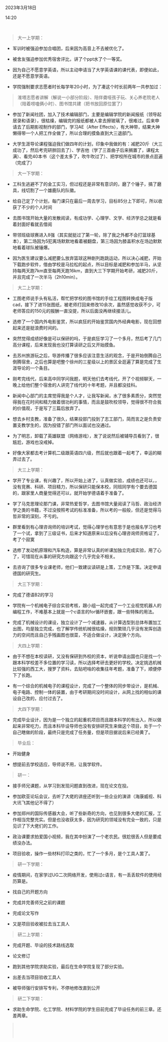  

2023年3月18日

14:20

 

> 大一上学期：

-   军训时被强迫参加合唱团，后来因为高音上不去被优化了。

-   被舍友强迫参加优秀宿舍评比，讲了个ppt水了个一等奖。

-   因为自己不愿意学英语，所以主动申请当了大学英语课的课代表，即便如此，还是不愿意学英语。

-   学院强制要求志愿者时长每学年20小时，为了凑这个时长前两年一共参加过：

> 淮塔志愿者讲解（解说一小部分阶段）、陪伴聋哑孩子玩、关心养老院老人（陪着唠嗑俩小时）、图书馆共建（把书放回原位罢了）

-   参加了新闻社团，加入了技术编辑部门，主要是编辑学院的新闻报纸（领导起居录和语录），很枯燥，编辑完的报纸都被人拿去擦玻璃了，很难过。后来申请去了后期影视制作的部门，学习AE（After Effects），有大神带，结果大神懒得带一个人把工作全做了，所以合理的摸鱼直到大三退部门。

-   大学生涯导论课程强迫我们做四年的计划，印象中我做的有：减肥20斤（大三成功了，然后考完研胖回去了）、学吉他（学了三首曲子后来搁置了，课程太满）、看完40本书（这个差太多了，吹牛吹过了）、把学校所在城市的景点逛遍（完成了）

> 大一下学期：

-   工科生逃避不了的金工实习，但过程还是非常有意识的，磨了个锤子，搞了磨具，线切割了一个雄鹿队的队徽。

-   给自己定了个计划，每门课只在最后一周去学习，目标85分上下即可，所以收获了不少的个人时间

-   去图书馆开始大量的发散阅读，有成功学、心理学、文学、经济学总之就是看着封面好看就去借阅

-   带领班级球赛进入8强（其实就挺过了第一轮，除了我之外都不会打篮球基本），第二场因为5犯离场默默地看着被翻盘，第三场因为膝盖积水在场边默默地看着球队被锤爆。

-   因为医生建议要么减肥要么放弃篮球这种剧列跑跳运动，所以决心减肥，开始下载跑步软件，借由学校是马拉松的起点，所以目标是减肥和参加半马，从坚持每两天跑7km直至每两天跑16km，直到大三下学期开始考研，减肥20斤，并且完成了一次半马（2h10min）。

> 大二上学期：

-   工图老师说手头有私活，帮忙把学校的图书馆的手绘工程图转换成电子版cad，接下了进15张图纸，被老师打回来修改10余次，虽然感觉收获不少，可老师答应的150元的报酬一直没提，所以后面没再继续接活儿。

-   选修了一个国内外电影鉴赏，所以疯狂的开始鉴赏国内外经典电影，现在回想起来还是挺浪费时间的。

-   突然觉得成绩好像是可以保研的吗，于是疯狂学习了一个多月，然后考了几门高分课程，后来发现我也没打算读研之后又开始摸鱼。

-   去苏州旅游玩之后，导游传播了很多应该注意生活的观念，于是开始倒腾自己倒腾宿舍，之后也算是吧整个徐州的三星级以上的景区全逛遍了算是完成了生涯导论的一个条目。

-   刚考完线代，后来高中同学问我题，明天他们去考线代，开了个视频聊天，一晚上给他们整个宿舍的人讲完了线代的十年考题，并且都没挂科。

-   新闻中心部门的主席觉得我是个人才，让我写新闻，水了很多素质分，突然觉得我在花时间和精力做着很功利的事情，而且是鼓吹校领导，觉得很不符合我的价值观，于是写了三篇后放弃了。

-   想去乡村支教，准备了很久，结果投部门投到了志工部门，简而言之是负责安置支教学生的，因为投错了部门所以面试也没通过。

-   为了明志，卸载了英雄联盟（网络游戏），发了说说然后被辅导员看到了，很尴尬，游戏也没戒掉。

-   好像大家都去考计算机二级跟英语四六级，然后就也跟着一起考了，幸运的糊弄过去了。

> 大三上学期：

-   学开了专业课，有兴趣了，所以开始上进了，认真做实验，成绩也还可以，，没有竞赛、科研、项目精力，所以保研只能保本校，同班同学有个要去德国的，跟家里人商量觉得还可以，就开始学德语着手准备了。

-   学了马克思理论那门课，非常热爱哲学，去图书馆大量阅读了马哲、政治经济学之类的书籍，不过没按照考试的标准准备，所以考的一般般，但还是觉得马哲非常的深刻，不亏的。

-   群里看到有心理咨询师的培训考试，觉得心理学也有意思于是也报名学习也考了一个试，拿到了三级证书，后来才知道原来以后没有心理咨询师资格证了，考了个寂寞

-   选修了发动机原理和汽车构造，算是非常认真的听课加独立完成实验，用了心了，可惜现在从事的研究方向跟这个几乎完全不相关。

-   去咨询了很多专业课老师，他们一致建议读研是上策，工作是下策。决定申请德国的研究生。

> 大三下学期：

-   完成了德语B2的学习

-   学院有一个机械电子综合实验考核，跟小组一起完成了一个工业视觉机器人的编程工作，不难基本上就是一个c语言的for循环嵌套，跟一些特殊的用法。

-   完成了机械设计的课设，独立设计了一个减速器，从计算选型到总体布置加工出图，均是独立完成，也了解学传统机械很枯燥，规则繁琐几乎没有发挥创造力的空间而且自己手残画图也很菜，不适合做设计，决定换个方向。

> 大四上学期：

-   由于不想在本校读研，又没有保研到外校的资本，听说申请出国也只是找一个跟本科学校差不多位置的学习读，所以选择考研去更好的学校。决定挑选机械比较强的西工大，搜罗了资料，去贴吧啥的收集往年考题，准备了下，顺便停下了长跑。

-   有一个综合的机械电子的课程设计，完成了一个整体的同步带设计，是机械、电子电路、控制一体的装置，由于考研期间没时间设计，从网上找的相似的课设自己改的，应付过去了。

> 大四下学期：

-   完成毕业设计，因为是一个独立的起重机项目而且跟本科学的有出入，所以做起来非常吃力，而且本科毕设导师也没有安排研究生来做这个项目，处于一个自己瞎做的阶段，最终只是完成了任务量，但是项目据说后来已经黄了。

> 毕业后：

-   开始健身

-   想提前去学校适应，导师说不用，让我学软件。

> 研一：

-   接手师兄课题，从学习到发现问题直到改进，现在论文在投。

-   参加欧亚论坛会议，去听了大佬的讲座还听到一些企业的演讲（海康威视、科大讯飞其他记不得了）

-   参加郑州的国际传感器大会，听了些新奇的方向，也见到很多大佬的汇报，工作相当完整充实。但是也没收获太多，因为研究的领域没有完全一致的，只是见识了下大佬们的工作。

-   政治课要求拍爱国小视频，我在其中扮演了一个老农民。很尬很丢人但是要成绩没办法。

-   项目验收，操作一些材料打印之类的，忙了一个多月，是个工具人罢了。

> 研一下学期：

-   疫情期间，在家学过UG二次网络开发，使用过c语言，有一丢丢软件的使用经历算是。

-   找自己的开题方向

-   完成并完善师兄之前的课题

-   完成论文写作

-   又是项目验收被拉去当工具人

> 研二上学期：

-   完成开题、毕设的技术路线选取

-   论文修订

-   跑到其他学院求助实验，最后在生命学院复现了部分实验。

-   出差去当项目验收工具人

-   被导师强行安排写专利，不停地修改直到公开

> 研二下学期：

-   求助生命学院、化工学院、材料学院的学生目前完成了毕设任务的前三章。还差两章。

>  
>
>  

